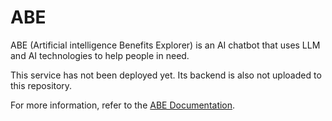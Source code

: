 # ABE
ABE (Artificial intelligence Benefits Explorer) is an AI chatbot that uses LLM and AI technologies to help people in need.

This service has not been deployed yet. Its backend is also not uploaded to this repository.

For more information, refer to the [ABE Documentation](https://github.com/2bf/ABE/blob/main/ABE%20Documentation%20and%20Requirements.pdf).
